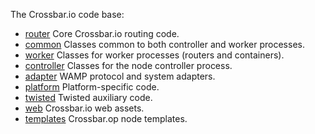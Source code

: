 The Crossbar.io code base:

* [router](router) Core Crossbar.io routing code.
* [common](common) Classes common to both controller and worker processes.
* [worker](worker) Classes for worker processes (routers and containers).
* [controller](controller) Classes for the node controller process.
* [adapter](adapter) WAMP protocol and system adapters.
* [platform](platform) Platform-specific code.
* [twisted](common/twisted) Twisted auxiliary code.
* [web](web) Crossbar.io web assets.
* [templates](controller/templates) Crossbar.op node templates.
